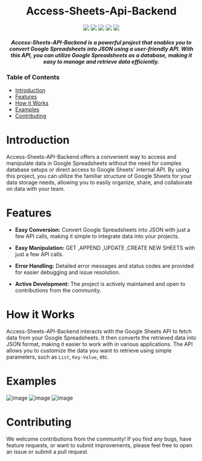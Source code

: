 <div align="center">
  <h1>  <b>Access-Sheets-Api-Backend</b> </h1>
  <img src="https://img.shields.io/badge/typescript-%23007ACC.svg?style=for-the-badge&logo=typescript&logoColor=white">
  <img src="https://img.shields.io/badge/nestjs-%23E0234E.svg?style=for-the-badge&logo=nestjs&logoColor=white">
  <img src="https://img.shields.io/badge/Postman-FF6C37?style=for-the-badge&logo=postman&logoColor=white">
  <img src="https://img.shields.io/badge/NeoVim-%2357A143.svg?&style=for-the-badge&logo=neovim&logoColor=white">
  <img src="https://img.shields.io/badge/vercel-%23000000.svg?style=for-the-badge&logo=vercel&logoColor=white">
  <h5>Access-Sheets-API-Backend is a powerful project that enables you to convert Google Spreadsheets into JSON using a user-friendly API. With this API, you can utilize Google Spreadsheets as a database, making it easy to manage and retrieve data efficiently.</h5>
</div>

### Table of Contents

  - [Introduction](#introduction)
  - [Features](#features)
  - [How it Works](#how-it-works)
  - [Examples](#examples)
  - [Contributing](#contributing)

# Introduction
Access-Sheets-API-Backend offers a convenient way to access and manipulate data in Google Spreadsheets without the need for complex database setups or direct access to Google Sheets' internal API. By using this project, you can utilize the familiar structure of Google Sheets for your data storage needs, allowing you to easily organize, share, and collaborate on data with your team.

# Features
- **Easy Conversion:** Convert Google Spreadsheets into JSON with just a few API calls, making it simple to integrate data into your projects.
  
-  **Easy Manipulation:** GET ,APPEND ,UPDATE ,CREATE NEW SHEETS with just a few API calls.

- **Error Handling:** Detailed error messages and status codes are provided for easier debugging and issue resolution.
  
- **Active Development:** The project is actively maintained and open to contributions from the community.

# How it Works

Access-Sheets-API-Backend interacts with the Google Sheets API to fetch data from your Google Spreadsheets. It then converts the retrieved data into JSON format, making it easier to work with in various applications. The API allows you to customize the data you want to retrieve using simple parameters, such as `List`, `Key-Value`, etc.

# Examples
![image](https://github.com/t-aswath/access-sheets-api-backend/assets/119417646/c545b5e5-a63b-4f93-a8d4-aded72129860)
![image](https://github.com/t-aswath/access-sheets-api-backend/assets/119417646/c0f1cc2c-3076-4210-bfa3-57088c423fd7)
![image](https://github.com/t-aswath/access-sheets-api-backend/assets/119417646/0889f601-0412-48a0-a5c8-6af299e42aee)

# Contributing
We welcome contributions from the community! If you find any bugs, have feature requests, or want to submit improvements, please feel free to open an issue or submit a pull request. 

